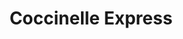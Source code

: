 ---
title: "Coccinelle Express"
url: /le-havre/coccinelle-express-avenue-du-8-mai-1945/
shop: commodité
---
